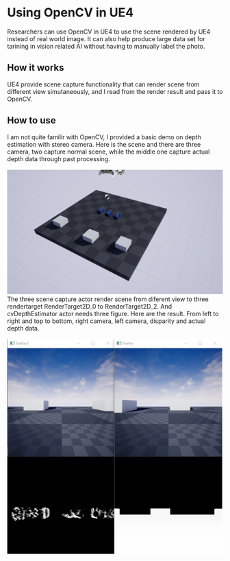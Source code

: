 # Using OpenCV in UE4
Researchers can use OpenCV in UE4 to use the scene rendered by UE4 instead of real world image. It can also help produce large data set for tarining in vision related AI without having to manually label the photo.

## How it works
UE4 provide scene capture functionality that can render scene from different view simutaneously, and I read from the render result and pass it to OpenCV.

## How to use
I am not quite familir with OpenCV, I provided a basic demo on depth estimation with stereo camera.
Here is the scene and there are three camera, two capture normal scene, while the middle one capture actual depth data through past processing.
<br /><br />
![scene](/UE4_Project/Using_OpenCV_in_UE4/scene.png)
The three scene capture actor render scene from diferent view to three rendertarget RenderTarget2D_0 to RenderTarget2D_2. And cvDepthEstimator actor needs three figure.
Here are the result. From left to right and top to bottom, right camera, left camera, disparity and actual depth data.
<br /><br />
![four_figure](/UE4_Project/Using_OpenCV_in_UE4/four_figure.png)
